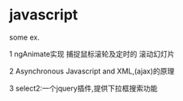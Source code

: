# javascript
some   ex.


1    ngAnimate实现 捕捉鼠标滚轮及定时的 滚动幻灯片

2    Asynchronous Javascript and XML,(ajax)的原理

3    select2:一个jquery插件,提供下拉框搜索功能
